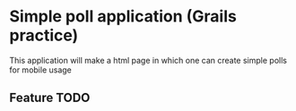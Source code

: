 Simple poll application (Grails practice)
=========

This application will make a html page in which one can create simple polls for mobile usage

Feature TODO
---------

